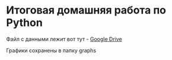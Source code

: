 # Итоговая домашняя работа по Python

Файл с данными лежит вот тут - [Google Drive](https://drive.google.com/file/d/1Kb78mAWYKcYlellTGhIjPI-bCcKbGuTn/view?usp=sharing)

Графики сохранены в папку graphs

